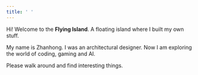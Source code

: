 ```yaml
---
title: ' '
---
```


Hi! Welcome to the **Flying Island**. A floating island where I built my own stuff.

My name is Zhanhong. I was an architectural designer. Now I am exploring the world of coding, gaming and AI.

Please walk around and find interesting things.

